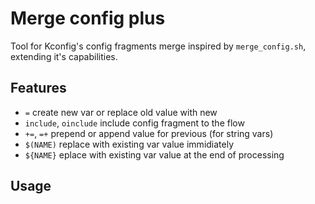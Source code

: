 # Merge config plus

Tool for Kconfig's config fragments merge inspired by `merge_config.sh`, extending it's capabilities.

## Features

* `=` create new var or replace old value with new
* `include`, `oinclude` include config fragment to the flow
* `+=`, `=+` prepend or append value for previous (for string vars)
* `$(NAME)` replace with existing var value immidiately
* `${NAME}` eplace with existing var value at the end of processing

## Usage
